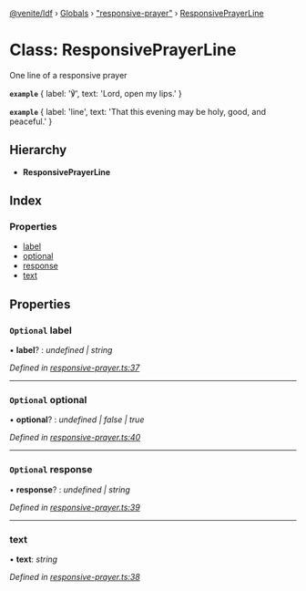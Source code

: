 [@venite/ldf](../README.md) › [Globals](../globals.md) › ["responsive-prayer"](../modules/_responsive_prayer_.md) › [ResponsivePrayerLine](_responsive_prayer_.responsiveprayerline.md)

# Class: ResponsivePrayerLine

One line of a responsive prayer

**`example`** 
{ label: '℣', text: 'Lord, open my lips.' }

**`example`** 
{ label: 'line', text: 'That this evening may be holy, good, and peaceful.' }

## Hierarchy

* **ResponsivePrayerLine**

## Index

### Properties

* [label](_responsive_prayer_.responsiveprayerline.md#optional-label)
* [optional](_responsive_prayer_.responsiveprayerline.md#optional-optional)
* [response](_responsive_prayer_.responsiveprayerline.md#optional-response)
* [text](_responsive_prayer_.responsiveprayerline.md#text)

## Properties

### `Optional` label

• **label**? : *undefined | string*

*Defined in [responsive-prayer.ts:37](https://github.com/gbj/venite/blob/706cfb5/ldf/src/responsive-prayer.ts#L37)*

___

### `Optional` optional

• **optional**? : *undefined | false | true*

*Defined in [responsive-prayer.ts:40](https://github.com/gbj/venite/blob/706cfb5/ldf/src/responsive-prayer.ts#L40)*

___

### `Optional` response

• **response**? : *undefined | string*

*Defined in [responsive-prayer.ts:39](https://github.com/gbj/venite/blob/706cfb5/ldf/src/responsive-prayer.ts#L39)*

___

###  text

• **text**: *string*

*Defined in [responsive-prayer.ts:38](https://github.com/gbj/venite/blob/706cfb5/ldf/src/responsive-prayer.ts#L38)*
